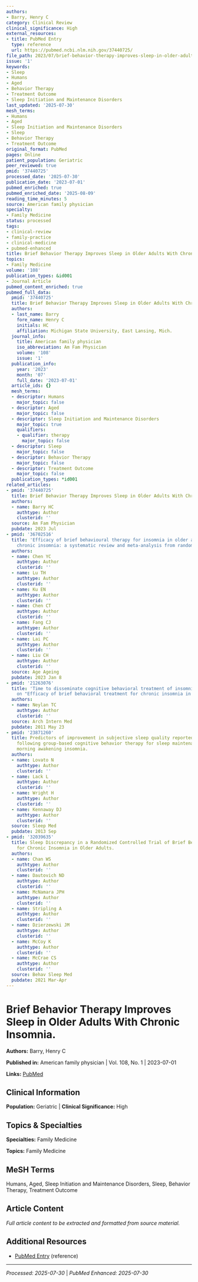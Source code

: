 ```yaml
---
authors:
- Barry, Henry C
category: Clinical Review
clinical_significance: High
external_resources:
- title: PubMed Entry
  type: reference
  url: https://pubmed.ncbi.nlm.nih.gov/37440725/
file_path: 2023/07/brief-behavior-therapy-improves-sleep-in-older-adults-with-c.md
issue: '1'
keywords:
- Sleep
- Humans
- Aged
- Behavior Therapy
- Treatment Outcome
- Sleep Initiation and Maintenance Disorders
last_updated: '2025-07-30'
mesh_terms:
- Humans
- Aged
- Sleep Initiation and Maintenance Disorders
- Sleep
- Behavior Therapy
- Treatment Outcome
original_format: PubMed
pages: Online
patient_population: Geriatric
peer_reviewed: true
pmid: '37440725'
processed_date: '2025-07-30'
publication_date: '2023-07-01'
pubmed_enriched: true
pubmed_enriched_date: '2025-08-09'
reading_time_minutes: 5
source: American family physician
specialty:
- Family Medicine
status: processed
tags:
- clinical-review
- family-practice
- clinical-medicine
- pubmed-enhanced
title: Brief Behavior Therapy Improves Sleep in Older Adults With Chronic Insomnia.
topics:
- Family Medicine
volume: '108'
publication_types: &id001
- Journal Article
pubmed_content_enriched: true
pubmed_full_data:
  pmid: '37440725'
  title: Brief Behavior Therapy Improves Sleep in Older Adults With Chronic Insomnia.
  authors:
  - last_name: Barry
    fore_name: Henry C
    initials: HC
    affiliation: Michigan State University, East Lansing, Mich.
  journal_info:
    title: American family physician
    iso_abbreviation: Am Fam Physician
    volume: '108'
    issue: '1'
  publication_info:
    year: '2023'
    month: '07'
    full_date: '2023-07-01'
  article_ids: {}
  mesh_terms:
  - descriptor: Humans
    major_topic: false
  - descriptor: Aged
    major_topic: false
  - descriptor: Sleep Initiation and Maintenance Disorders
    major_topic: true
    qualifiers:
    - qualifier: therapy
      major_topic: false
  - descriptor: Sleep
    major_topic: false
  - descriptor: Behavior Therapy
    major_topic: false
  - descriptor: Treatment Outcome
    major_topic: false
  publication_types: *id001
related_articles:
- pmid: '37440725'
  title: Brief Behavior Therapy Improves Sleep in Older Adults With Chronic Insomnia.
  authors:
  - name: Barry HC
    authtype: Author
    clusterid: ''
  source: Am Fam Physician
  pubdate: 2023 Jul
- pmid: '36702516'
  title: 'Efficacy of brief behavioural therapy for insomnia in older adults with
    chronic insomnia: a systematic review and meta-analysis from randomised trials.'
  authors:
  - name: Chen YC
    authtype: Author
    clusterid: ''
  - name: Lu TH
    authtype: Author
    clusterid: ''
  - name: Ku EN
    authtype: Author
    clusterid: ''
  - name: Chen CT
    authtype: Author
    clusterid: ''
  - name: Fang CJ
    authtype: Author
    clusterid: ''
  - name: Lai PC
    authtype: Author
    clusterid: ''
  - name: Liu CH
    authtype: Author
    clusterid: ''
  source: Age Ageing
  pubdate: 2023 Jan 8
- pmid: '21263076'
  title: 'Time to disseminate cognitive behavioral treatment of insomnia: comment
    on "Efficacy of brief behavioral treatment for chronic insomnia in older adults".'
  authors:
  - name: Neylan TC
    authtype: Author
    clusterid: ''
  source: Arch Intern Med
  pubdate: 2011 May 23
- pmid: '23871260'
  title: Predictors of improvement in subjective sleep quality reported by older adults
    following group-based cognitive behavior therapy for sleep maintenance and early
    morning awakening insomnia.
  authors:
  - name: Lovato N
    authtype: Author
    clusterid: ''
  - name: Lack L
    authtype: Author
    clusterid: ''
  - name: Wright H
    authtype: Author
    clusterid: ''
  - name: Kennaway DJ
    authtype: Author
    clusterid: ''
  source: Sleep Med
  pubdate: 2013 Sep
- pmid: '32039635'
  title: Sleep Discrepancy in a Randomized Controlled Trial of Brief Behavioral Therapy
    for Chronic Insomnia in Older Adults.
  authors:
  - name: Chan WS
    authtype: Author
    clusterid: ''
  - name: Dautovich ND
    authtype: Author
    clusterid: ''
  - name: McNamara JPH
    authtype: Author
    clusterid: ''
  - name: Stripling A
    authtype: Author
    clusterid: ''
  - name: Dzierzewski JM
    authtype: Author
    clusterid: ''
  - name: McCoy K
    authtype: Author
    clusterid: ''
  - name: McCrae CS
    authtype: Author
    clusterid: ''
  source: Behav Sleep Med
  pubdate: 2021 Mar-Apr
---
```


# Brief Behavior Therapy Improves Sleep in Older Adults With Chronic Insomnia.

**Authors:** Barry, Henry C

**Published in:** American family physician | Vol. 108, No. 1 | 2023-07-01

**Links:** [PubMed](https://pubmed.ncbi.nlm.nih.gov/37440725/)

## Clinical Information

**Population:** Geriatric | **Clinical Significance:** High

## Topics & Specialties

**Specialties:** Family Medicine

**Topics:** Family Medicine

## MeSH Terms

Humans, Aged, Sleep Initiation and Maintenance Disorders, Sleep, Behavior Therapy, Treatment Outcome

## Article Content

*Full article content to be extracted and formatted from source material.*

## Additional Resources

- [PubMed Entry](https://pubmed.ncbi.nlm.nih.gov/37440725/) (reference)

---

*Processed: 2025-07-30* | *PubMed Enhanced: 2025-07-30*
